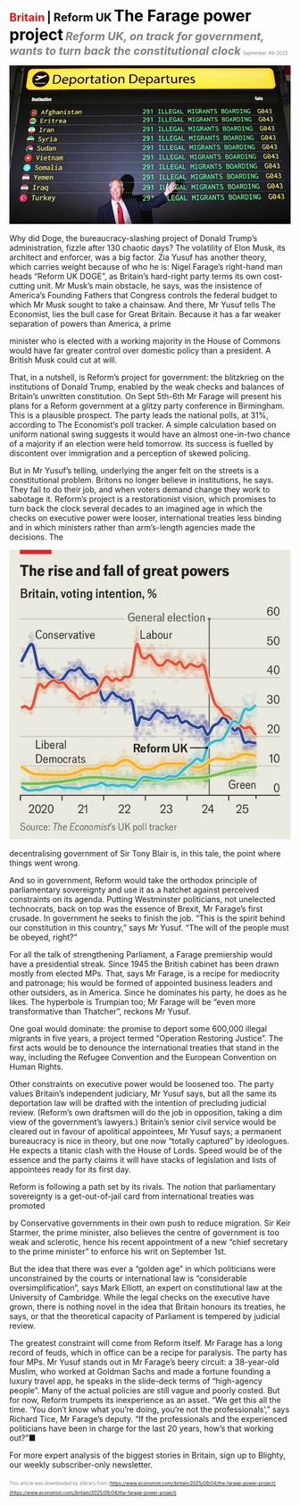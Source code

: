 <span style="color:#E3120B; font-size:14.9pt; font-weight:bold;">Britain</span> <span style="color:#000000; font-size:14.9pt; font-weight:bold;">| Reform UK</span>
<span style="color:#000000; font-size:21.0pt; font-weight:bold;">The Farage power project</span>
<span style="color:#808080; font-size:14.9pt; font-weight:bold; font-style:italic;">Reform UK, on track for government, wants to turn back the constitutional clock</span>
<span style="color:#808080; font-size:6.2pt;">September 4th 2025</span>

![](../images/042_The_Farage_power_project/p0167_img01.jpeg)

Why did Doge, the bureaucracy-slashing project of Donald Trump’s administration, fizzle after 130 chaotic days? The volatility of Elon Musk, its architect and enforcer, was a big factor. Zia Yusuf has another theory, which carries weight because of who he is: Nigel Farage’s right-hand man heads “Reform UK DOGE”, as Britain’s hard-right party terms its own cost- cutting unit. Mr Musk’s main obstacle, he says, was the insistence of America’s Founding Fathers that Congress controls the federal budget to which Mr Musk sought to take a chainsaw. And there, Mr Yusuf tells The Economist, lies the bull case for Great Britain. Because it has a far weaker separation of powers than America, a prime

minister who is elected with a working majority in the House of Commons would have far greater control over domestic policy than a president. A British Musk could cut at will.

That, in a nutshell, is Reform’s project for government: the blitzkrieg on the institutions of Donald Trump, enabled by the weak checks and balances of Britain’s unwritten constitution. On Sept 5th-6th Mr Farage will present his plans for a Reform government at a glitzy party conference in Birmingham. This is a plausible prospect. The party leads the national polls, at 31%, according to The Economist’s poll tracker. A simple calculation based on uniform national swing suggests it would have an almost one-in-two chance of a majority if an election were held tomorrow. Its success is fuelled by discontent over immigration and a perception of skewed policing.

But in Mr Yusuf’s telling, underlying the anger felt on the streets is a constitutional problem. Britons no longer believe in institutions, he says. They fail to do their job, and when voters demand change they work to sabotage it. Reform’s project is a restorationist vision, which promises to turn back the clock several decades to an imagined age in which the checks on executive power were looser, international treaties less binding and in which ministers rather than arm’s-length agencies made the decisions. The

![](../images/042_The_Farage_power_project/p0168_img01.jpeg)

decentralising government of Sir Tony Blair is, in this tale, the point where things went wrong.

And so in government, Reform would take the orthodox principle of parliamentary sovereignty and use it as a hatchet against perceived constraints on its agenda. Putting Westminster politicians, not unelected technocrats, back on top was the essence of Brexit, Mr Farage’s first crusade. In government he seeks to finish the job. “This is the spirit behind our constitution in this country,” says Mr Yusuf. “The will of the people must be obeyed, right?”

For all the talk of strengthening Parliament, a Farage premiership would have a presidential streak. Since 1945 the British cabinet has been drawn mostly from elected MPs. That, says Mr Farage, is a recipe for mediocrity and patronage; his would be formed of appointed business leaders and other outsiders, as in America. Since he dominates his party, he does as he likes. The hyperbole is Trumpian too; Mr Farage will be “even more transformative than Thatcher”, reckons Mr Yusuf.

One goal would dominate: the promise to deport some 600,000 illegal migrants in five years, a project termed “Operation Restoring Justice”. The first acts would be to denounce the international treaties that stand in the way, including the Refugee Convention and the European Convention on Human Rights.

Other constraints on executive power would be loosened too. The party values Britain’s independent judiciary, Mr Yusuf says, but all the same its deportation law will be drafted with the intention of precluding judicial review. (Reform’s own draftsmen will do the job in opposition, taking a dim view of the government’s lawyers.) Britain’s senior civil service would be cleared out in favour of apolitical appointees, Mr Yusuf says; a permanent bureaucracy is nice in theory, but one now “totally captured” by ideologues. He expects a titanic clash with the House of Lords. Speed would be of the essence and the party claims it will have stacks of legislation and lists of appointees ready for its first day.

Reform is following a path set by its rivals. The notion that parliamentary sovereignty is a get-out-of-jail card from international treaties was promoted

by Conservative governments in their own push to reduce migration. Sir Keir Starmer, the prime minister, also believes the centre of government is too weak and sclerotic, hence his recent appointment of a new “chief secretary to the prime minister” to enforce his writ on September 1st.

But the idea that there was ever a “golden age” in which politicians were unconstrained by the courts or international law is “considerable oversimplification”, says Mark Elliott, an expert on constitutional law at the University of Cambridge. While the legal checks on the executive have grown, there is nothing novel in the idea that Britain honours its treaties, he says, or that the theoretical capacity of Parliament is tempered by judicial review.

The greatest constraint will come from Reform itself. Mr Farage has a long record of feuds, which in office can be a recipe for paralysis. The party has four MPs. Mr Yusuf stands out in Mr Farage’s beery circuit: a 38-year-old Muslim, who worked at Goldman Sachs and made a fortune founding a luxury travel app, he speaks in the slide-deck terms of “high-agency people”. Many of the actual policies are still vague and poorly costed. But for now, Reform trumpets its inexperience as an asset. “We get this all the time. ‘You don’t know what you’re doing, you’re not the professionals’,” says Richard Tice, Mr Farage’s deputy. “If the professionals and the experienced politicians have been in charge for the last 20 years, how’s that working out?”■

For more expert analysis of the biggest stories in Britain, sign up to Blighty, our weekly subscriber-only newsletter.

<span style="color:#808080; font-size:6.2pt;">This article was downloaded by zlibrary from [https://www.economist.com//britain/2025/09/04/the-farage-power-project](https://www.economist.com//britain/2025/09/04/the-farage-power-project)</span>